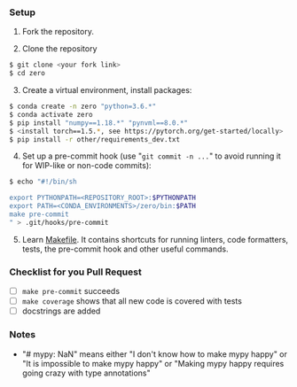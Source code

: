 ### Setup
1. Fork the repository.

2. Clone the repository
```bash
$ git clone <your fork link> 
$ cd zero
```

3. Create a virtual environment, install packages:
```bash
$ conda create -n zero "python=3.6.*"
$ conda activate zero
$ pip install "numpy==1.18.*" "pynvml==8.0.*"
$ <install torch==1.5.*, see https://pytorch.org/get-started/locally>
$ pip install -r other/requirements_dev.txt
```

4. Set up a pre-commit hook (use "`git commit -n ...`" to avoid running it for WIP-like or non-code commits):
```bash
$ echo "#!/bin/sh

export PYTHONPATH=<REPOSITORY_ROOT>:$PYTHONPATH
export PATH=<CONDA_ENVIRONMENTS>/zero/bin:$PATH
make pre-commit
" > .git/hooks/pre-commit
```

5. Learn [Makefile](../Makefile). It contains shortcuts for running linters, code formatters, tests, the pre-commit hook and other useful commands.

### Checklist for you Pull Request
- [ ] `make pre-commit` succeeds
- [ ] `make coverage` shows that all new code is covered with tests
- [ ] docstrings are added

### Notes
- "# mypy: NaN" means either "I don't know how to make mypy happy" or "It is impossible to make mypy happy" or "Making mypy happy requires going crazy with type annotations"

